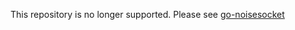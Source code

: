 This repository is no longer supported. Please see [go-noisesocket](https://github.com/go-noisesocket/noisesocket)
